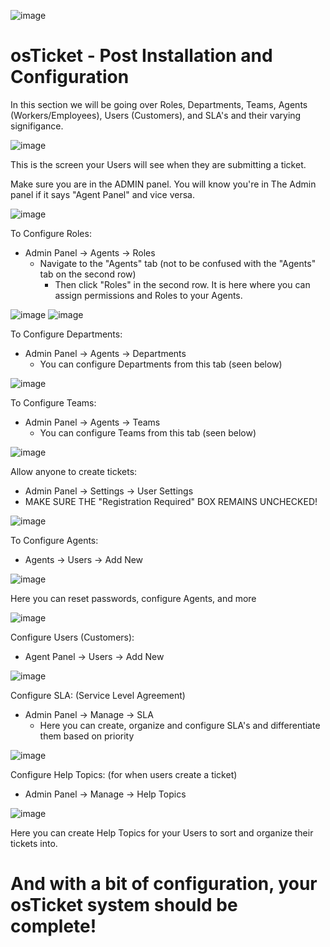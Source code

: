 
![image](https://github.com/user-attachments/assets/e3e731a1-73d1-4bfb-891f-c3049aecfd5d)

<h1>osTicket - Post Installation and Configuration</h1>

In this section we will be going over Roles, Departments, Teams, Agents (Workers/Employees), Users (Customers), and SLA's and their varying signifigance.

![image](https://github.com/user-attachments/assets/adbe216c-a73a-4b9a-98f9-defd19aa42a7)

This is the screen your Users will see when they are submitting a ticket.


Make sure you are in the ADMIN panel. You will know you're in The Admin panel if it says "Agent Panel" and vice versa.

![image](https://github.com/user-attachments/assets/3a97d052-851b-4763-bc1f-c994b4e25b59)

To Configure Roles:
- Admin Panel -> Agents -> Roles
  - Navigate to the "Agents" tab (not to be confused with the "Agents" tab on the second row)
    - Then click "Roles" in the second row. It is here where you can assign permissions and Roles to your Agents.

![image](https://github.com/user-attachments/assets/7c2feef9-0145-414f-b333-da7487aa6a8b)
![image](https://github.com/user-attachments/assets/e2295de5-38d6-4ece-b191-2ea3ed0b6016)

To Configure Departments:
- Admin Panel -> Agents -> Departments
  - You can configure Departments from this tab (seen below)

![image](https://github.com/user-attachments/assets/0fc049f1-4bac-4a0a-8fbf-a4669bc530e4)

To Configure Teams:
- Admin Panel -> Agents -> Teams
  - You can configure Teams from this tab (seen below)
 
![image](https://github.com/user-attachments/assets/86dcf4da-2bbc-42f9-9c9a-41e561556a96)

Allow anyone to create tickets:
  - Admin Panel -> Settings -> User Settings
  - MAKE SURE THE "Registration Required" BOX REMAINS UNCHECKED!

![image](https://github.com/user-attachments/assets/ce5b05f0-f24e-4531-aa31-3df41dddf1c8)


To Configure Agents:
 - Agents -> Users -> Add New

![image](https://github.com/user-attachments/assets/3c254e7c-94c0-4fba-b9f2-ce44ac8576d7)

Here you can reset passwords, configure Agents, and more

![image](https://github.com/user-attachments/assets/6be641cb-e273-4d89-a7c0-70f7d3ea7fb5)


Configure Users (Customers): 
  - Agent Panel -> Users -> Add New

![image](https://github.com/user-attachments/assets/46b88425-c1b9-4384-ba08-c0534432a874)

Configure SLA: (Service Level Agreement)

- Admin Panel -> Manage -> SLA
  - Here you can create, organize and configure SLA's and differentiate them based on priority

![image](https://github.com/user-attachments/assets/30da2e44-b2d8-4947-91de-597d48063600)

Configure Help Topics: (for when users create a ticket)
 - Admin Panel -> Manage -> Help Topics

![image](https://github.com/user-attachments/assets/67b2cb83-dcc4-4111-b1de-ffb270a38dc6)

Here you can create Help Topics for your Users to sort and organize their tickets into. 

<h1>And with a bit of configuration, your osTicket system should be complete!</h1>

